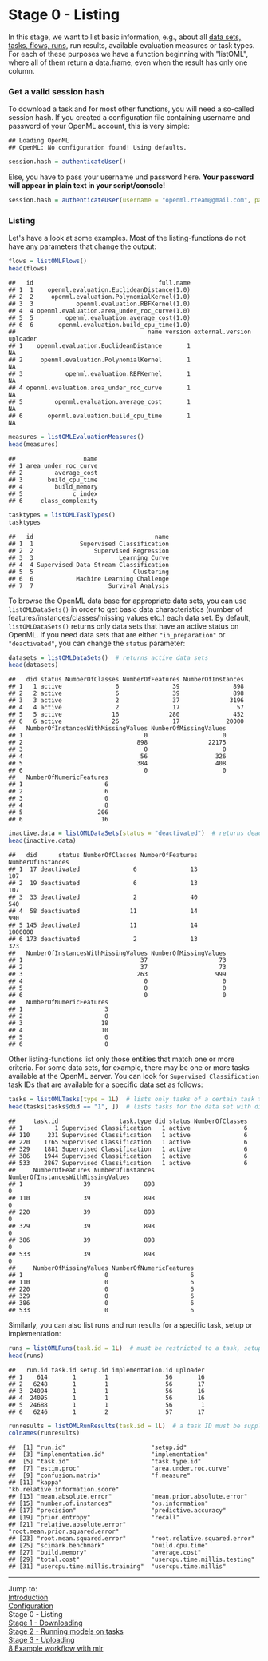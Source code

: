 Stage 0 - Listing
=================

In this stage, we want to list basic information, e.g., about all [data sets, tasks, flows, runs](http://openml.org/guide#g_start), run results, available evaluation measures or task types. For each of these purposes we have a function beginning with "listOML", where all of them return a data.frame, even when the result has only one column. 

### Get a valid session hash
To download a task and for most other functions, you will need a so-called session hash. If you created a configuration file containing username and password of your OpenML account, this is very simple:

```
## Loading OpenML
## OpenML: No configuration found! Using defaults.
```

```r
session.hash = authenticateUser()
```
Else, you have to pass your username und password here. **Your password will appear in plain text in your script/console!**

```r
session.hash = authenticateUser(username = "openml.rteam@gmail.com", password = "testpassword")
```

### Listing
Let's have a look at some examples. Most of the listing-functions do not have any parameters that change the output:


```r
flows = listOMLFlows()
head(flows)
```

```
##   id                                   full.name
## 1  1    openml.evaluation.EuclideanDistance(1.0)
## 2  2     openml.evaluation.PolynomialKernel(1.0)
## 3  3            openml.evaluation.RBFKernel(1.0)
## 4  4 openml.evaluation.area_under_roc_curve(1.0)
## 5  5         openml.evaluation.average_cost(1.0)
## 6  6       openml.evaluation.build_cpu_time(1.0)
##                                     name version external.version uploader
## 1    openml.evaluation.EuclideanDistance       1                        NA
## 2     openml.evaluation.PolynomialKernel       1                        NA
## 3            openml.evaluation.RBFKernel       1                        NA
## 4 openml.evaluation.area_under_roc_curve       1                        NA
## 5         openml.evaluation.average_cost       1                        NA
## 6       openml.evaluation.build_cpu_time       1                        NA
```

```r
measures = listOMLEvaluationMeasures()
head(measures)
```

```
##                   name
## 1 area_under_roc_curve
## 2         average_cost
## 3       build_cpu_time
## 4         build_memory
## 5              c_index
## 6     class_complexity
```

```r
tasktypes = listOMLTaskTypes()
tasktypes
```

```
##   id                                  name
## 1  1             Supervised Classification
## 2  2                 Supervised Regression
## 3  3                        Learning Curve
## 4  4 Supervised Data Stream Classification
## 5  5                            Clustering
## 6  6            Machine Learning Challenge
## 7  7                     Survival Analysis
```

To browse the OpenML data base for appropriate data sets, you can use `listOMLDataSets()` 
in order to get basic data characteristics (number of features/instances/classes/missing values etc.)
each data set. By default, `listOMLDataSets()` returns only data sets that have an active 
status on OpenML. If you need data sets that are either `"in_preparation"` or `"deactivated"`,
you can change the `status` parameter:


```r
datasets = listOMLDataSets()  # returns active data sets
head(datasets)
```

```
##   did status NumberOfClasses NumberOfFeatures NumberOfInstances
## 1   1 active               6               39               898
## 2   2 active               6               39               898
## 3   3 active               2               37              3196
## 4   4 active               2               17                57
## 5   5 active              16              280               452
## 6   6 active              26               17             20000
##   NumberOfInstancesWithMissingValues NumberOfMissingValues
## 1                                  0                     0
## 2                                898                 22175
## 3                                  0                     0
## 4                                 56                   326
## 5                                384                   408
## 6                                  0                     0
##   NumberOfNumericFeatures
## 1                       6
## 2                       6
## 3                       0
## 4                       8
## 5                     206
## 6                      16
```

```r
inactive.data = listOMLDataSets(status = "deactivated")  # returns deactivated data sets
head(inactive.data)
```

```
##   did      status NumberOfClasses NumberOfFeatures NumberOfInstances
## 1  17 deactivated               6               13               107
## 2  19 deactivated               6               13               107
## 3  33 deactivated               2               40               540
## 4  58 deactivated              11               14               990
## 5 145 deactivated              11               14           1000000
## 6 173 deactivated               2               13               323
##   NumberOfInstancesWithMissingValues NumberOfMissingValues
## 1                                 37                    73
## 2                                 37                    73
## 3                                263                   999
## 4                                  0                     0
## 5                                  0                     0
## 6                                  0                     0
##   NumberOfNumericFeatures
## 1                       3
## 2                       0
## 3                      18
## 4                      10
## 5                       0
## 6                       0
```

Other listing-functions list only those entities that match one or more criteria.
For some data sets, for example, there may be one or more tasks available at the OpenML server. 
You can look for `Supervised Classification` task IDs that are available for a specific data set as follows:


```r
tasks = listOMLTasks(type = 1L)  # lists only tasks of a certain task type (here: "Supervised Classification")
head(tasks[tasks$did == "1", ])  # lists tasks for the data set with did == 1 (see: http://openml.org/d/1)
```

```
##     task.id                 task.type did status NumberOfClasses
## 1         1 Supervised Classification   1 active               6
## 110     231 Supervised Classification   1 active               6
## 220    1765 Supervised Classification   1 active               6
## 329    1881 Supervised Classification   1 active               6
## 386    1944 Supervised Classification   1 active               6
## 533    2867 Supervised Classification   1 active               6
##     NumberOfFeatures NumberOfInstances NumberOfInstancesWithMissingValues
## 1                 39               898                                  0
## 110               39               898                                  0
## 220               39               898                                  0
## 329               39               898                                  0
## 386               39               898                                  0
## 533               39               898                                  0
##     NumberOfMissingValues NumberOfNumericFeatures
## 1                       0                       6
## 110                     0                       6
## 220                     0                       6
## 329                     0                       6
## 386                     0                       6
## 533                     0                       6
```

Similarly, you can also list runs and run results for a specific task, setup or implementation:


```r
runs = listOMLRuns(task.id = 1L)  # must be restricted to a task, setup and/or implementation ID
head(runs)
```

```
##   run.id task.id setup.id implementation.id uploader
## 1    614       1        1                56       16
## 2   6248       1        1                56       17
## 3  24094       1        1                56       16
## 4  24095       1        1                56       16
## 5  24688       1        1                56        1
## 6   6246       1        2                57       17
```

```r
runresults = listOMLRunResults(task.id = 1L)  # a task ID must be supplied
colnames(runresults)
```

```
##  [1] "run.id"                        "setup.id"                     
##  [3] "implementation.id"             "implementation"               
##  [5] "task.id"                       "task.type.id"                 
##  [7] "estim.proc"                    "area.under.roc.curve"         
##  [9] "confusion.matrix"              "f.measure"                    
## [11] "kappa"                         "kb.relative.information.score"
## [13] "mean.absolute.error"           "mean.prior.absolute.error"    
## [15] "number.of.instances"           "os.information"               
## [17] "precision"                     "predictive.accuracy"          
## [19] "prior.entropy"                 "recall"                       
## [21] "relative.absolute.error"       "root.mean.prior.squared.error"
## [23] "root.mean.squared.error"       "root.relative.squared.error"  
## [25] "scimark.benchmark"             "build.cpu.time"               
## [27] "build.memory"                  "average.cost"                 
## [29] "total.cost"                    "usercpu.time.millis.testing"  
## [31] "usercpu.time.millis.training"  "usercpu.time.millis"
```


----------------------------------------------------------------------------------------------------
Jump to:   
[Introduction](1-Introduction.md)  
[Configuration](2-Configuration.md)  
Stage 0 - Listing  
[Stage 1 - Downloading](4-Stage-1-Downloading.md)  
[Stage 2 - Running models on tasks](5-Stage-2-Running.md)  
[Stage 3 - Uploading](6-Stage-3-Uploading.md)  
[8 Example workflow with mlr](8-Example-workflow-with-mlr.md)
